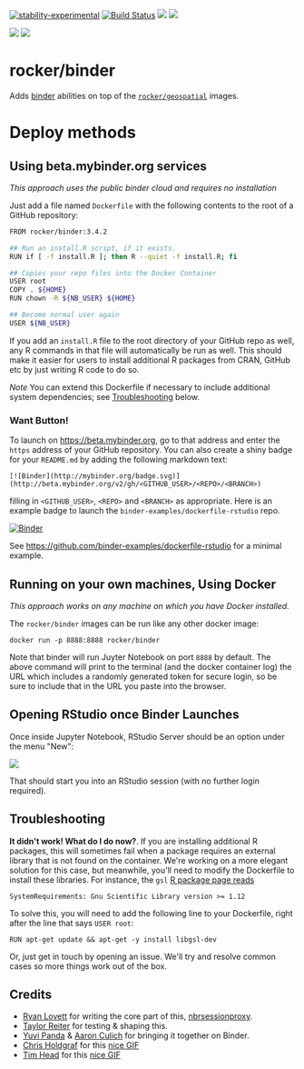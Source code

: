 [![stability-experimental](https://img.shields.io/badge/stability-experimental-orange.svg)](https://github.com/joethorley/stability-badges#experimental)
[![Build Status](https://travis-ci.org/rocker-org/binder.svg?branch=master)](https://travis-ci.org/rocker-org/binder)
[![](https://img.shields.io/docker/pulls/rocker/binder.svg)](https://hub.docker.com/r/rocker/binder) [![](https://img.shields.io/docker/automated/rocker/binder.svg)](https://hub.docker.com/r/rocker/binder/builds)
<!-- [![](https://images.microbadger.com/badges/image/rocker/binder.svg)](https://microbadger.com/images/rocker/binder) --> 



![](img/rocker.png) ![](img/binder.png) 

# rocker/binder

Adds [binder](http://mybinder.org/) abilities on top of the [`rocker/geospatial`](https://hub.docker.com/r/rocker/geospatial) images. 


# Deploy methods


## Using beta.mybinder.org services

_This approach uses the public binder cloud and requires no installation_


Just add a file named `Dockerfile` with the following contents to the root of a GitHub
repository: 
 

```bash
FROM rocker/binder:3.4.2

## Run an install.R script, if it exists.
RUN if [ -f install.R ]; then R --quiet -f install.R; fi

## Copies your repo files into the Docker Container
USER root
COPY . ${HOME}
RUN chown -R ${NB_USER} ${HOME}

## Become normal user again
USER ${NB_USER}

```

If you add an `install.R` file to the root directory of your GitHub repo as well, any R commands in that file will automatically be run as well.  This should make it easier for users to install additional R packages from CRAN, GitHub etc by just writing R code to do so.  

*Note* You can extend this Dockerfile if necessary to include additional system dependencies; see [Troubleshooting](#troubleshooting) below.

### Want Button!

To launch on https://beta.mybinder.org, go to that address and enter the
`https` address of your GitHub repository.  You can also create a shiny badge for your `README.md` by adding the following markdown text:

```
[![Binder](http://mybinder.org/badge.svg)](http://beta.mybinder.org/v2/gh/<GITHUB_USER>/<REPO>/<BRANCH>)
```

filling in `<GITHUB_USER>`, `<REPO>` and `<BRANCH>` as appropriate.  Here is an example badge to launch the `binder-examples/dockerfile-rstudio` repo.  

[![Binder](http://mybinder.org/badge.svg)](http://beta.mybinder.org/v2/gh/binder-examples/dockerfile-rstudio/master)


See https://github.com/binder-examples/dockerfile-rstudio for a minimal example.


## Running on your own machines, Using Docker


_This approach works on any machine on which you have Docker installed._

The `rocker/binder` images can be run like any other docker image:

```
docker run -p 8888:8888 rocker/binder
```

Note that binder will run Juyter Notebook on port `8888` by default.  The above
command will print to the terminal (and the docker container log) the URL
which includes a randomly generated token for secure login, so be sure to
include that in the URL you paste into the browser.

## Opening RStudio once Binder Launches

Once inside Jupyter Notebook, RStudio Server should be an option under the menu
"New":

![](img/rstudio-session.jpg)

That should start you into an RStudio session (with no further login required).


## Troubleshooting

**It didn't work! What do I do now?**.  If you are installing additional R packages, this will sometimes fail when a package requires an external library that is not found on the container.  We're working on a more elegant solution for this case, but meanwhile, you'll need to modify the Dockerfile to install these libraries.  For instance, the `gsl` [R package page reads](https://cran.r-project.org/web/packages/gsl/)


```
SystemRequirements:	Gnu Scientific Library version >= 1.12
```

To solve this, you will need to add the following line to your Dockerfile, right after the line that says `USER root`:

```
RUN apt-get update && apt-get -y install libgsl-dev
```

Or, just get in touch by opening an issue. We'll try and resolve common cases so more things work out of the box.  


## Credits

* [Ryan Lovett](http://github.com/ryanlovett) for writing the core part of this,
  [nbrsessionproxy](http://github.com/jupyterhub/nbrsessionproxy).
* [Taylor Reiter](https://github.com/taylorreiter) for testing & shaping this.
* [Yuvi Panda](https://github.com/yuvipanda) & [Aaron Culich](http://github.com/aculich) for bringing it together on Binder.
* [Chris Holdgraf](http://github.com/choldgraf/) for this [nice GIF](https://twitter.com/choldgraf/status/921165684188393472)
* [Tim Head](https://github.com/betatim) for this [nice GIF](https://twitter.com/betatim/status/921156659166277634)

